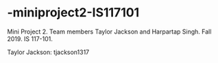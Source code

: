 # -miniproject2-IS117101
Mini Project 2. Team members Taylor Jackson and Harpartap Singh. Fall 2019. IS 117-101.

Taylor Jackson: tjackson1317

